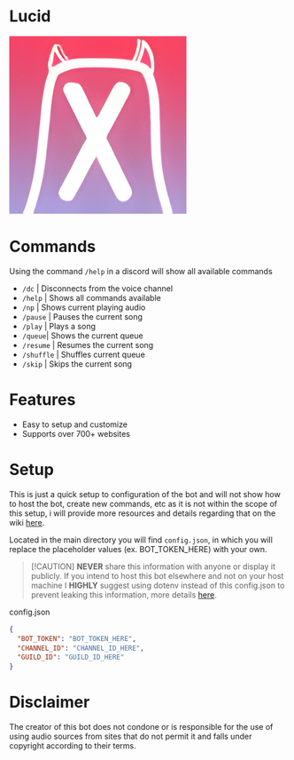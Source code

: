 # Lucid

![LucidImage](https://github.com/josephdorman/lucid/blob/main/src/assets/lucidbot.jpg)

# Commands

Using the command `/help` in a discord will show all available commands

- `/dc` | Disconnects from the voice channel
- `/help` | Shows all commands available
- `/np` | Shows current playing audio
- `/pause` | Pauses the current song
- `/play` | Plays a song
- `/queue`| Shows the current queue
- `/resume` | Resumes the current song
- `/shuffle` | Shuffles current queue
- `/skip` | Skips the current song

# Features

- Easy to setup and customize
- Supports over 700+ websites

# Setup

This is just a quick setup to configuration of the bot and will not show how to host the bot, create new commands, etc as it is not within the scope of this setup, i will provide more resources and details regarding that on the wiki [here](https://github.com/josephdorman/lucid/wiki).

Located in the main directory you will find `config.json`, in which you will replace the placeholder values (ex. BOT_TOKEN_HERE) with your own.

> [!CAUTION] **NEVER** share this information with anyone or display it publicly. If you intend to host this bot elsewhere and not on your host machine I **HIGHLY** suggest using dotenv instead of this config.json to prevent leaking this information, more details [here](https://github.com/josephdorman/lucid/wiki).

config.json

```json
{
  "BOT_TOKEN": "BOT_TOKEN_HERE",
  "CHANNEL_ID": "CHANNEL_ID_HERE",
  "GUILD_ID": "GUILD_ID_HERE"
}
```

# Disclaimer

The creator of this bot does not condone or is responsible for the use of using audio sources from sites that do not permit it and falls under copyright according to their terms.
